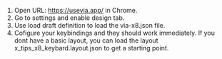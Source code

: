 1. Open URL: https://usevia.app/ in Chrome.
2. Go to settings and enable design tab.
3. Use load draft definition to load the via-x8.json file.
4. Cofigure your keybindings and they should work immediately.
   If you dont have a basic layout, you can load the layout x_tips_x8_keybard.layout.json to get a starting point.
